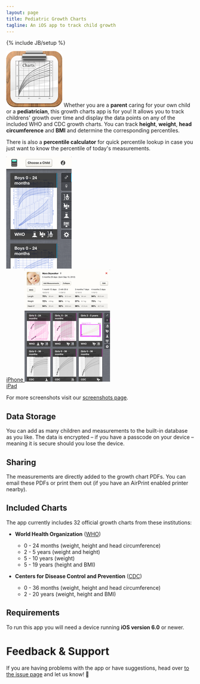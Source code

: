 ```yaml
---
layout: page
title: Pediatric Growth Charts
tagline: An iOS app to track child growth
---
```

{% include JB/setup %}

<img class="icon" src="icon.png" alt="" /> Whether you are a **parent** caring for your own child or a **pediatrician**, this growth charts app is for you! It allows you to track childrens' growth over time and display the data points on any of the included WHO and CDC growth charts. You can track **height**, **weight**, **head circumference** and **BMI** and determine the corresponding percentiles.

There is also a **percentile calculator** for quick percentile lookup in case you just want to know the percentile of today's measurements.


<div class="screenshots">
	<a class="screenshot" href="../screenshots">
		<img src="iPhone.png" alt="iPhone Screenshot" /><br />
		iPhone
	</a>
	<a class="screenshot" href="../screenshots">
		<img src="iPad.png" alt="iPad Screenshot" /><br />
		iPad
	</a>
</div>

For more screenshots visit our [screenshots page](../screenshots).


Data Storage
------------

You can add as many children and measurements to the built-in database as you like. The data is encrypted – if you have a passcode on your device – meaning it is secure should you lose the device.


Sharing
-------

The measurements are directly added to the growth chart PDFs. You can email these PDFs or print them out (if you have an AirPrint enabled printer nearby).


Included Charts
---------------

The app currently includes 32 official growth charts from these institutions:

* **World Health Organization** ([WHO])
  * 0 - 24 months (weight, height and head circumference)
  * 2 - 5 years (weight and height)
  * 5 - 10 years (weight)
  * 5 - 19 years (height and BMI)

* **Centers for Disease Control and Prevention** ([CDC])
  * 0 - 36 months (weight, height and head circumference)
  * 2 - 20 years (weight, height and BMI)


Requirements
------------

To run this app you will need a device running **iOS version 6.0** or newer.



Feedback & Support
==================

If you are having problems with the app or have suggestions, head over [to the issue page][issues] and let us know! 👶


[bch]: http://childrenshospital.org
[who]: http://www.who.int
[cdc]: http://www.cdc.gov
[chip]: http://www.chip.org
[snf]: http://www.snf.ch
[issues]: https://github.com/p2/growth-charts/issues
